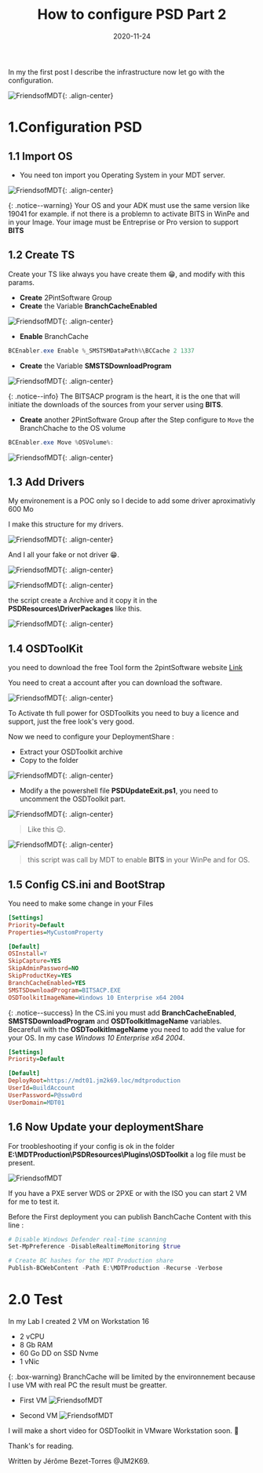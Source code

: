 ﻿---
layout: single
title: "How to configure PSD Part 2"
date: 2020-11-24
tags: 
  - Powershell
  - VMware
  - 'Microsoft Deployment Toolkit'
  - PSD
categories:
  - Powershell
  - Operating System
published: true
comments: true
author_profile: true
header:
  teaserlogo:
  teaser: ''
  image: img/headers/turbo.jpg
  caption:
gallery:

  - image_path: ''
    url: ''
    title: ''
toc: true
toc_sticky: true
toc_label: "Table of content"
---

In my the first post I describe the infrastructure now let go with the configuration.

![FriendsofMDT](/img/PSD1.png){: .align-center}

 
# 1.Configuration PSD

## 1.1 Import OS

* You need ton import you Operating System in your MDT server.

![FriendsofMDT](/img/PSD9.PNG){: .align-center}

{: .notice--warning}
Your OS and your ADK must use the same version like 19041 for example. if not there is a problemn to activate BITS in WinPe and in your Image. Your image must be Entreprise or Pro version to support **BITS**

## 1.2 Create TS 

Create your TS like always you have create them 😁, and modify with this params.

* **Create** 2PintSoftware Group
* **Create** the Variable **BranchCacheEnabled**  

![FriendsofMDT](/img/PSD22.PNG){: .align-center}

* **Enable** BranchCache
```csharp
BCEnabler.exe Enable %_SMSTSMDataPath%\BCCache 2 1337
```

* **Create** the Variable **SMSTSDownloadProgram**  

![FriendsofMDT](/img/PSD23.PNG){: .align-center}

{: .notice--info}
 The BITSACP program is the heart, it is the one that will initiate the downloads of the sources from your server using **BITS**.

* **Create** another 2PintSoftware Group after the Step configure to `Move` the BranchChache to the OS volume
```csharp
BCEnabler.exe Move %OSVolume%:
```

![FriendsofMDT](/img/PSD21.PNG){: .align-center}


## 1.3 Add Drivers

My environement is a POC only so I decide to add some driver aproximativly 600 Mo

I make this structure for my drivers.

![FriendsofMDT](/img/PSD10.PNG){: .align-center}

And I all your fake or not driver 😁.

![FriendsofMDT](/img/PSD11.PNG){: .align-center}

![FriendsofMDT](/img/PSD12.PNG){: .align-center}

the script create a Archive and it copy it in the **PSDResources\DriverPackages** like this.

![FriendsofMDT](/img/PSD13.PNG){: .align-center}

## 1.4 OSDToolKit

you need to download the free Tool form the 2pintSoftware website [Link](https://2pintsoftware.com/products/osd-toolkit/)

You need to creat a account after you can download the software.

![FriendsofMDT](/img/PSD14.PNG){: .align-center}

To Activate th full power for OSDToolkits you need to buy a licence and support, just the free look's very good.

Now we need to configure your DeploymentShare :

* Extract your OSDToolkit archive
* Copy to the folder

![FriendsofMDT](/img/PSD15.PNG){: .align-center}

* Modify a the powershell file **PSDUpdateExit.ps1**, you need to uncomment the OSDToolkit part.

![FriendsofMDT](/img/PSD16.PNG){: .align-center}

>Like this 😉.

![FriendsofMDT](/img/PSD17.PNG){: .align-center}

>this script was call by MDT to enable **BITS** in your WinPe and for OS.

## 1.5 Config CS.ini and BootStrap

You need to make some change in your Files

```ini
[Settings]
Priority=Default
Properties=MyCustomProperty

[Default]
OSInstall=Y
SkipCapture=YES
SkipAdminPassword=NO
SkipProductKey=YES
BranchCacheEnabled=YES
SMSTSDownloadProgram=BITSACP.EXE
OSDToolkitImageName=Windows 10 Enterprise x64 2004
```

{: .notice--success}
In the CS.ini you must add **BranchCacheEnabled**, **SMSTSDownloadProgram** and **OSDToolkitImageName** variables.
Becarefull with the **OSDToolkitImageName** you need to add the value for your OS. In my case *Windows 10 Enterprise x64 2004*.

```ini
[Settings]
Priority=Default

[Default]
DeployRoot=https://mdt01.jm2k69.loc/mdtproduction
UserId=BuildAccount
UserPassword=P@ssw0rd
UserDomain=MDT01
```

## 1.6 Now Update your deploymentShare

For troobleshooting if your config is ok in the folder **E:\MDTProduction\PSDResources\Plugins\OSDToolkit** a log file must be present. 

![FriendsofMDT](/img/PSD18.PNG)

If you have a PXE server WDS or 2PXE or with the ISO you can start 2 VM for me to test it.

Before the First deployment you can publish BanchCache Content with this line :

```powershell
# Disable Windows Defender real-time scanning
Set-MpPreference -DisableRealtimeMonitoring $true

# Create BC hashes for the MDT Production share
Publish-BCWebContent -Path E:\MDTProduction -Recurse -Verbose
```

# 2.0 Test

In my Lab I created 2 VM on Workstation 16
* 2 vCPU
* 8 Gb RAM
* 60 Go DD on SSD Nvme
* 1 vNic 

{: .box-warning}
BranchCache will be limited by the environnement because I use VM with real PC the result must be greatter.

* First VM
![FriendsofMDT](/img/PSD19.PNG)

* Second VM
![FriendsofMDT](/img/PSD20.PNG)

I will make a short video for OSDToolkit in VMware Workstation soon. 🤗

Thank's for reading.

Written by Jérôme Bezet-Torres @JM2K69.
